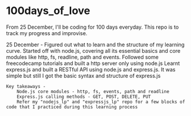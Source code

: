 # 100days_of_love

From 25 December, I'll be coding for 100 days everyday. This repo is to track my progress and improvise.

25 December -
    Figured out what to learn and the structure of my learning curve. Started off with node.js, covering all its essential basics and core modules like http, fs, readline, path and events. Followed some freecodecamp tutorials and built a http server only using node.js
    Learnt express.js and built a RESTful API using node.js and express.js. It was simple but still I got the basic syntax and structure of express.js

    Key takeaways -
        Node.js core modules - http, fs, events, path and readline
        Express.js calling methods - GET, POST, DELETE, PUT
        Refer my "nodejs_lp" and "expressjs_lp" repo for a few blocks of code that I practiced during this learning process
